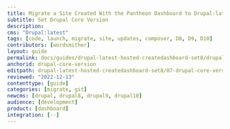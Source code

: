 ```yaml
---
title: Migrate a Site Created With the Pantheon Dashboard to Drupal:latest
subtitle: Set Drupal Core Version
description: 
cms: "Drupal:latest"
tags: [code, launch, migrate, site, updates, composer, D8, D9, D10]
contributors: [wordsmither]
layout: guide
permalink: docs/guides/drupal-latest-hosted-createdashboard-set8/drupal-core-version
anchorid: drupal-core-version
editpath: drupal-latest-hosted-createdashboard-set8/07-drupal-core-version.md
reviewed: "2022-12-13"
contenttype: [guide]
categories: [migrate, git]
newcms: [drupal, drupal8, drupal9, drupal10]
audience: [development]
product: [dashboard]
integration: [--]
---
```


<Partial file="drupal-latest/core-version.md" />
